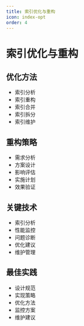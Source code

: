 ```yaml
---
title: 索引优化与重构
icon: index-opt
order: 4
---
```


# 索引优化与重构

## 优化方法
- 索引分析
- 索引重构
- 索引合并
- 索引拆分
- 索引维护

## 重构策略
- 需求分析
- 方案设计
- 影响评估
- 实施计划
- 效果验证

## 关键技术
- 索引分析
- 性能监控
- 问题诊断
- 优化建议
- 维护管理

## 最佳实践
- 设计规范
- 实现策略
- 优化方法
- 监控方案
- 维护建议
